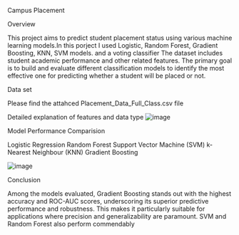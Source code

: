 Campus Placement

Overview


This project aims to predict student placement status using various machine learning models.In this porject I used Logistic, Random Forest, Gradient Boosting, KNN, SVM models. and a voting classifier The dataset includes student academic performance and other related features. The primary goal is to build and evaluate different classification models to identify the most effective one for predicting whether a student will be placed or not.

Data set

Please find the attahced Placement_Data_Full_Class.csv file 

Detailed explanation of features and data type
![image](https://github.com/Prince1004/Campus-Recruitment-Prediction/assets/142179221/7286c7d7-a363-492e-81b5-5b58e5861260)


Model Performance Comparision

Logistic Regression
Random Forest
Support Vector Machine (SVM)
k-Nearest Neighbour (KNN)
Gradient Boosting

![image](https://github.com/Prince1004/Campus-Recruitment-Prediction/assets/142179221/1327aa9f-1902-4b58-b9e2-4b3a1087a7c8)

Conclusion

Among the models evaluated, Gradient Boosting stands out with the highest accuracy and ROC-AUC scores, underscoring its superior predictive performance and robustness. This makes it particularly suitable for applications where precision and generalizability are paramount. SVM and Random Forest also perform commendably


